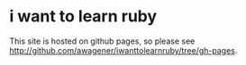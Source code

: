 i want to learn ruby
====================

This site is hosted on github pages, so please see http://github.com/awagener/iwanttolearnruby/tree/gh-pages.